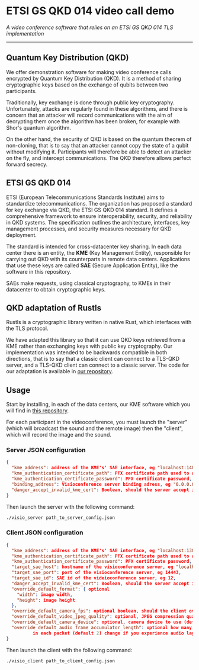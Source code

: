 # ETSI GS QKD 014 video call demo

*A video conference software that relies on an ETSI GS QKD 014 TLS implementation*

---

## Quantum Key Distribution (QKD)

We offer demonstration software for making video conference calls encrypted by Quantum Key Distribution (QKD). It is a method of sharing cryptographic keys based on the exchange of qubits between two participants.

Traditionally, key exchange is done through public key cryptography. Unfortunately, attacks are regularly found in these algorithms, and there is concern that an attacker will record communications with the aim of decrypting them once the algorithm has been broken, for example with Shor's quantum algorithm.

On the other hand, the security of QKD is based on the quantum theorem of non-cloning, that is to say that an attacker cannot copy the state of a qubit without modifying it. Participants will therefore be able to detect an attacker on the fly, and intercept communications. The QKD therefore allows perfect forward secrecy.

## ETSI GS QKD 014

ETSI (European Telecommunications Standards Institute) aims to standardize telecommunications. The organization has proposed a standard for key exchange via QKD, the ETSI GS QKD 014 standard.
It defines a comprehensive framework to ensure interoperability, security, and reliability in QKD systems. The specification outlines the architecture, interfaces, key management processes, and security measures necessary for QKD deployment.

The standard is intended for cross-datacenter key sharing.
In each data center there is an entity, the **KME** (Key Management Entity), responsible for carrying out QKD with its counterparts in remote data centers. Applications that use these keys are called **SAE** (Secure Application Entity), like the software in this repository.

SAEs make requests, using classical cryptography, to KMEs in their datacenter to obtain cryptographic keys.

## QKD adaptation of Rustls

Rustls is a cryptographic library written in native Rust, which interfaces with the TLS protocol.

We have adapted this library so that it can use QKD keys retrieved from a KME rather than exchanging keys with public key cryptography. Our implementation was intended to be backwards compatible in both directions, that is to say that a classic client can connect to a TLS-QKD server, and a TLS-QKD client can connect to a classic server. The code for our adaptation is available in [our repository](https://github.com/thomasarmel/rustls/tree/qkd).

## Usage

Start by installing, in each of the data centers, our KME software which you will find in [this repository](https://github.com/thomasarmel/qkd_kme_server).

For each participant in the videoconference, you must launch the "server" (which will broadcast the sound and the remote image) then the "client", which will record the image and the sound.

### Server JSON configuration

```json
{
  "kme_address": address of the KME's' SAE interface, eg "localhost:14000",
  "kme_authentication_certificate_path": PFX certificate path used to authenticate to the KME,
  "kme_authentication_certificate_password": PFX certificate password,
  "binding_address": Visioconference server binding adress, eg "0.0.0.0:14443",
  "danger_accept_invalid_kme_cert": Boolean, should the server accept invalid KME certificates
}
```

Then launch the server with the following command:
```bash
./visio_server path_to_server_config.json
```

### Client JSON configuration

```json
{
  "kme_address": address of the KME's' SAE interface, eg "localhost:13000",
  "kme_authentication_certificate_path": PFX certificate path used to authenticate to the KME,
  "kme_authentication_certificate_password": PFX certificate password,
  "target_sae_host": hostname of the visioconference server, eg "localhost",
  "target_sae_port": port of the visioconference server, eg 14443,
  "target_sae_id": SAE id of the videioconference server, eg 12,
  "danger_accept_invalid_kme_cert": Boolean, should the server accept invalid KME certificates,
  "override_default_format": { optional
    "width": image width,
    "height": image height
  },
  "override_default_camera_fps": optional boolean, should the client override the default camera fps,
  "override_default_video_jpeg_quality": optional, JPEG compression quality (defualt 25),
  "override_default_camera_device": optional, camera device to use (default "/dev/video0"),
  "override_default_audio_frame_accumulator_length": optional how many audio frames to accumulate
          in each packet (default 2) change if you experience audio lag
}
```

Then launch the client with the following command:
```bash
./visio_client path_to_client_config.json
```